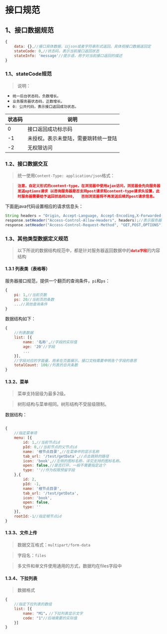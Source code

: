 
# 接口规范
## 1、接口数据规范
```js
{
    data: {},//接口具体数据，以json或者字符串形式返回。具体视接口数据返回定
    stateCode: 0,//状态码，表示当前接口返回状态
    stateInfo: 'message'//提示语，用于对当前接口返回的描述
}
```

### 1.1、stateCode规范

> 说明：

- `统一后台状态码，负数增长。`
- `业务服务器状态码，正数增长。`
- `0: 公共代码，表示接口返回成功状态。`


|状态码 | 说明 |
|----------|----------|
|  0 | 接口返回成功标示码  |
| -1 | 未授权。表示未登陆，需要跳转统一登陆|
|-2  | 无权限访问|

### 1.2、接口数据交互
> 统一使用`Content-Type: application/json`格式：


> <strong style="color: red;">`注意，自定义形式的content-type，在浏览器中使用ajax访问，浏览器会先向服务器发送options请求
以咨询服务器是否支持post请求和content-type请求头设置，此时服务器需要给予返回状态码200,  
否则浏览器将不再发送后续的post请求信息。`</strong>

下面是java代码设置相应的请求信息头：
```java
String headers = "Origin, Accept-Language, Accept-Encoding,X-Forwarded-For, Connection, Accept, User-Agent, Host, Referer,Cookie, Content-Type, Cache-Control";
response.setHeader("Access-Control-Allow-Headers", headers);//表示服务器允许浏览器可访问的信息头。浏览器会根据此结果来设置安全问题。
response.setHeader("Access-Control-Request-Method", "GET,POST,OPTIONS");//表示服务器支持的请求类型

```

### 1.3、其他类型数据定义规范
> 以下所说的数据结构规范中，都是针对服务器返回数据中的<strong style="color: red;">`data字段`</strong>的内容结构

#### 1.3.1 列表类（表格等）

服务器接口规范，提供一个翻页的查询条件，`pi`和`ps`：
```js
{
	pi: 1,//当前页数
	ps: 20//当前页的条数
	...//其他查询条件
}


```

数据结构如下：
```js
{
	//列表数据
	list: [{
		name: '名称',//字段的实际值
		age: '20'//字段
		...
	}],
	//字段对应的字面量，用来在页面展示。接口文档需要申明各个字段的意思
	totalCount: 100//列表的总共条数
}
```

#### 1.3.2、菜单
> 菜单支持层级为最多2级。

> 树形结构与菜单相同。树形结构不受层级限制。

数据结构：
```js

{
	//指定菜单项
	menu: [{
		id: 1,//当前节点id
		pId: 0,//当前节点的父节点id
		name: '根节点目录',//在菜单中的显示名称
		tab_url: '/test/getData',//点击跳转的路径
		icon: 'book',//左侧的图标名称，详见支持的图标名称。
		open: false,//是否打开，一般不需要指定这个
		type: ''//作为权限预留字段
	},{
		id: 2,
		pId: -1,
		name: '根节点目录',
		tab_url: '/test/getData',
		icon: 'book',
		open: false,
		type: ''
	}],
	rootId:-1//指定根节点id
}

```
#### 1.3.3、文件上传

> 数据交互格式：`multipart/form-data`

> 字段名：`files`

> 多文件和单文件使用通用的方式，数据均在files字段中

#### 1.3.4、下拉列表

> 数据格式

```js
{
	//指定下拉列表的数组
	list: [{
		name: "M1"，//下拉列表显示文字
		code: "1"//后端需要的实际值
	}]
}
```